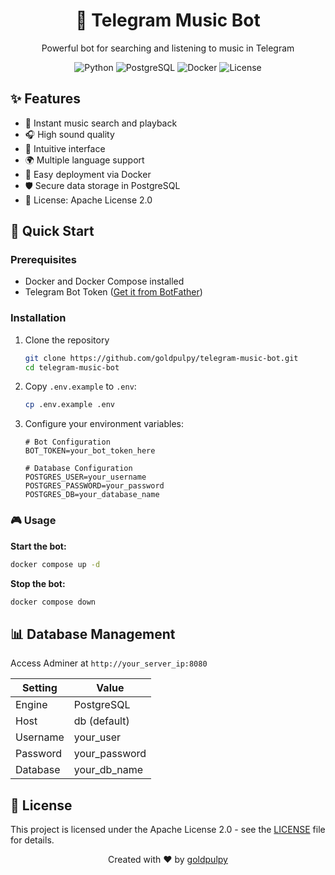 <div align="center">
  <h1>🎵 Telegram Music Bot</h1>
  <p>Powerful bot for searching and listening to music in Telegram</p>

![Python](https://img.shields.io/badge/Python-3.11-blue?logo=python)
![PostgreSQL](https://img.shields.io/badge/PostgreSQL-17-blue?logo=postgresql)
![Docker](https://img.shields.io/badge/Docker-compose-blue?logo=docker)
![License](https://img.shields.io/badge/License-Apache%202.0-blue.svg)

</div>

## ✨ Features

- 🎵 Instant music search and playback
- 🎧 High sound quality
- 📱 Intuitive interface
- 🌍 Multiple language support
- 🐳 Easy deployment via Docker
- 🛡️ Secure data storage in PostgreSQL
- 📝 License: Apache License 2.0

## 🚀 Quick Start

### Prerequisites

- Docker and Docker Compose installed
- Telegram Bot Token ([Get it from BotFather](https://t.me/botfather))

### Installation

1. Clone the repository

   ```bash
   git clone https://github.com/goldpulpy/telegram-music-bot.git
   cd telegram-music-bot
   ```

2. Copy `.env.example` to `.env`:
   ```bash
   cp .env.example .env
   ```
3. Configure your environment variables:

   ```env
   # Bot Configuration
   BOT_TOKEN=your_bot_token_here

   # Database Configuration
   POSTGRES_USER=your_username
   POSTGRES_PASSWORD=your_password
   POSTGRES_DB=your_database_name
   ```

### 🎮 Usage

**Start the bot:**

```bash
docker compose up -d
```

**Stop the bot:**

```bash
docker compose down
```

## 📊 Database Management

Access Adminer at `http://your_server_ip:8080`

| Setting  | Value         |
| -------- | ------------- |
| Engine   | PostgreSQL    |
| Host     | db (default)  |
| Username | your_user     |
| Password | your_password |
| Database | your_db_name  |

## 📝 License

This project is licensed under the Apache License 2.0 - see the [LICENSE](LICENSE) file for details.

<div align="center">
  <p>Created with ❤️ by <a href="https://github.com/goldpulpy">goldpulpy</a></p>
</div>
